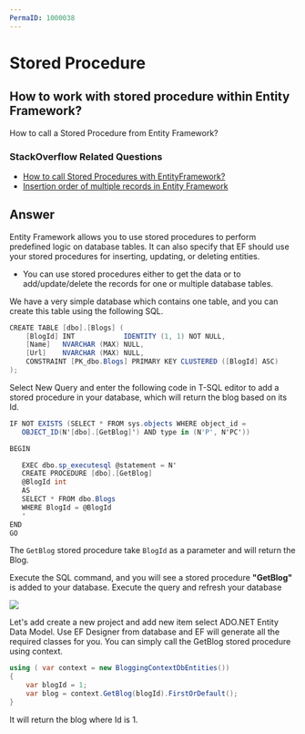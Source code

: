 ```yaml
---
PermaID: 1000038
---
```


# Stored Procedure

## How to work with stored procedure within Entity Framework? 

How to call a Stored Procedure from Entity Framework?

### StackOverflow Related Questions

 - [How to call Stored Procedures with EntityFramework?](https://stackoverflow.com/questions/14264750/how-to-call-stored-procedures-with-entityframework)
 - [Insertion order of multiple records in Entity Framework](https://stackoverflow.com/questions/39062972/execute-stored-procedure-using-entity-framework)

## Answer

Entity Framework allows you to use stored procedures to perform predefined logic on database tables. It can also specify that EF should use your stored procedures for inserting, updating, or deleting entities.

 - You can use stored procedures either to get the data or to add/update/delete the records for one or multiple database tables.

We have a very simple database which contains one table, and you can create this table using the following SQL.


```csharp
CREATE TABLE [dbo].[Blogs] (
    [BlogId] INT            IDENTITY (1, 1) NOT NULL,
    [Name]   NVARCHAR (MAX) NULL,
    [Url]    NVARCHAR (MAX) NULL,
    CONSTRAINT [PK_dbo.Blogs] PRIMARY KEY CLUSTERED ([BlogId] ASC)
);
``` 

Select New Query and enter the following code in T-SQL editor to add a stored procedure in your database, which will return the blog based on its Id.


```csharp
IF NOT EXISTS (SELECT * FROM sys.objects WHERE object_id = 
   OBJECT_ID(N'[dbo].[GetBlog]') AND type in (N'P', N'PC'))

BEGIN

   EXEC dbo.sp_executesql @statement = N'
   CREATE PROCEDURE [dbo].[GetBlog]
   @BlogId int
   AS
   SELECT * FROM dbo.Blogs 
   WHERE BlogId = @BlogId
   '
END
GO
``` 

The `GetBlog` stored procedure take `BlogId` as a parameter and will return the Blog.

Execute the SQL command, and you will see a stored procedure **"GetBlog"** is added to your database. Execute the query and refresh your database

<img src="https://raw.githubusercontent.com/zzzprojects/EntityFramework-FAQ/master/docs/images/stored-procedure-in-db.png">

Let's add create a new project and add new item select ADO.NET Entity Data Model. Use EF Designer from database and EF will generate all the required classes for you. You can simply call the GetBlog stored procedure using context.


```csharp
using ( var context = new BloggingContextDbEntities())
{
    var blogId = 1;
    var blog = context.GetBlog(blogId).FirstOrDefault();
}
``` 

It will return the blog where Id is 1. 
